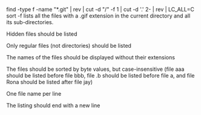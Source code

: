 find -type f -name "*.git" | rev | cut -d "/" -f 1 | cut -d '.' 2- | rev | LC_ALL=C sort -f lists all the files with a .gif extension in the current directory and all its sub-directories.

Hidden files should be listed

Only regular files (not directories) should be listed

The names of the files should be displayed without their extensions

The files should be sorted by byte values, but case-insensitive (file aaa should be listed before file bbb, file .b should be listed before file a, and file Rona should be listed after file jay)

One file name per line

The listing should end with a new line
